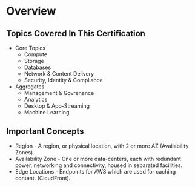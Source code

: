 # Overview

## Topics Covered In This Certification

* Core Topics
  * Compute
  * Storage
  * Databases
  * Network & Content Delivery
  * Security, Identity & Compliance
* Aggregates
  * Management & Govrenance
  * Analytics
  * Desktop & App-Streaming
  * Machine Learning

## Important Concepts

* Region - A region, or physical location, with 2 or more AZ (Availability Zones).
* Availability Zone - One or more data-centers, each with redundant power, networking and connectivity, housed in separated facilities.
* Edge Locations - Endpoints for AWS which are used for caching content. (CloudFront).
